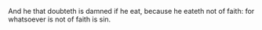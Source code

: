 And he that doubteth is damned if he eat, because he eateth not of faith: for whatsoever is not of faith is sin.
